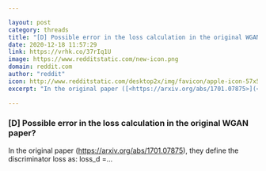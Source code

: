 ```yaml
---

layout: post
category: threads
title: "[D] Possible error in the loss calculation in the original WGAN paper?"
date: 2020-12-18 11:57:29
link: https://vrhk.co/37rIq1U
image: https://www.redditstatic.com/new-icon.png
domain: reddit.com
author: "reddit"
icon: http://www.redditstatic.com/desktop2x/img/favicon/apple-icon-57x57.png
excerpt: "In the original paper ([<https://arxiv.org/abs/1701.07875>](<https://arxiv.org/abs/1701.07875>)), they define the discriminator loss as: loss\_d =..."

---
```


### [D] Possible error in the loss calculation in the original WGAN paper?

In the original paper ([<https://arxiv.org/abs/1701.07875>](<https://arxiv.org/abs/1701.07875>)), they define the discriminator loss as: loss\_d =...
